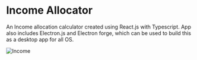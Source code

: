 # Income Allocator

An Income allocation calculator created using React.js with Typescript. App also includes Electron.js and Electron forge, which can be used to build this as a desktop app for all OS.

![Income](https://user-images.githubusercontent.com/30029439/131436384-6dd7ed6b-5a8d-4f62-8ec5-9c50ad6f472c.PNG)

